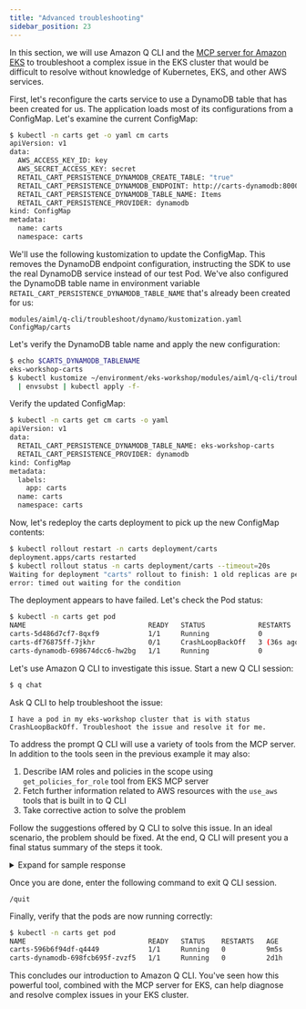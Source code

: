 ```yaml
---
title: "Advanced troubleshooting"
sidebar_position: 23
---
```


In this section, we will use Amazon Q CLI and the [MCP server for Amazon EKS](https://awslabs.github.io/mcp/servers/eks-mcp-server/) to troubleshoot a complex issue in the EKS cluster that would be difficult to resolve without knowledge of Kubernetes, EKS, and other AWS services.

First, let's reconfigure the carts service to use a DynamoDB table that has been created for us. The application loads most of its configurations from a ConfigMap. Let's examine the current ConfigMap:

```bash
$ kubectl -n carts get -o yaml cm carts
apiVersion: v1
data:
  AWS_ACCESS_KEY_ID: key
  AWS_SECRET_ACCESS_KEY: secret
  RETAIL_CART_PERSISTENCE_DYNAMODB_CREATE_TABLE: "true"
  RETAIL_CART_PERSISTENCE_DYNAMODB_ENDPOINT: http://carts-dynamodb:8000
  RETAIL_CART_PERSISTENCE_DYNAMODB_TABLE_NAME: Items
  RETAIL_CART_PERSISTENCE_PROVIDER: dynamodb
kind: ConfigMap
metadata:
  name: carts
  namespace: carts
```

We'll use the following kustomization to update the ConfigMap. This removes the DynamoDB endpoint configuration, instructing the SDK to use the real DynamoDB service instead of our test Pod. We've also configured the DynamoDB table name in environment variable `RETAIL_CART_PERSISTENCE_DYNAMODB_TABLE_NAME` that's already been created for us:

```kustomization
modules/aiml/q-cli/troubleshoot/dynamo/kustomization.yaml
ConfigMap/carts
```

Let's verify the DynamoDB table name and apply the new configuration:

```bash
$ echo $CARTS_DYNAMODB_TABLENAME
eks-workshop-carts
$ kubectl kustomize ~/environment/eks-workshop/modules/aiml/q-cli/troubleshoot/dynamo \
  | envsubst | kubectl apply -f-
```

Verify the updated ConfigMap:

```bash
$ kubectl -n carts get cm carts -o yaml
apiVersion: v1
data:
  RETAIL_CART_PERSISTENCE_DYNAMODB_TABLE_NAME: eks-workshop-carts
  RETAIL_CART_PERSISTENCE_PROVIDER: dynamodb
kind: ConfigMap
metadata:
  labels:
    app: carts
  name: carts
  namespace: carts
```

Now, let's redeploy the carts deployment to pick up the new ConfigMap contents:

```bash expectError=true hook=enable-dynamo
$ kubectl rollout restart -n carts deployment/carts
deployment.apps/carts restarted
$ kubectl rollout status -n carts deployment/carts --timeout=20s
Waiting for deployment "carts" rollout to finish: 1 old replicas are pending termination...
error: timed out waiting for the condition
```

The deployment appears to have failed. Let's check the Pod status:

```bash
$ kubectl -n carts get pod
NAME                              READY   STATUS             RESTARTS        AGE
carts-5d486d7cf7-8qxf9            1/1     Running            0               5m49s
carts-df76875ff-7jkhr             0/1     CrashLoopBackOff   3 (36s ago)     2m2s
carts-dynamodb-698674dcc6-hw2bg   1/1     Running            0               20m
```

Let's use Amazon Q CLI to investigate this issue. Start a new Q CLI session:

```bash test=false
$ q chat
```

Ask Q CLI to help troubleshoot the issue:

```text
I have a pod in my eks-workshop cluster that is with status CrashLoopBackOff. Troubleshoot the issue and resolve it for me.
```

To address the prompt Q CLI will use a variety of tools from the MCP server. In addition to the tools seen in the previous example it may also:

1. Describe IAM roles and policies in the scope using `get_policies_for_role` tool from EKS MCP server
2. Fetch further information related to AWS resources with the `use_aws` tools that is built in to Q CLI
3. Take corrective action to solve the problem

Follow the suggestions offered by Q CLI to solve this issue. In an ideal scenario, the problem should be fixed. At the end, Q CLI will present you a final status summary of the steps it took.

<details>
  <summary>Expand for sample response</summary>

```text
Perfect! The CrashLoopBackOff issue has been successfully resolved. Here's a summary of what I found and fixed:

## Problem Analysis

The pod carts-d49c67c77-k2zvz in the carts namespace was in CrashLoopBackOff state with:
• **Restart count:** 9 restarts
• **Exit code:** 1 (error)
• **Root cause:** DynamoDB permissions issue

## Root Cause

The application logs showed this error:
User: arn:aws:sts::1234567890:assumed-role/eks-workshop-carts-dynamo/eks-eks-worksh-carts-d49c-c1857ccc-86be-4bd6-9c6d-0b90748341b4 is not authorized to perform: dynamodb:Query on resource: arn:aws:dynamodb:us-west-2:1234567890:table/eks-workshop-carts/index/idx_global_customerId because no identity-based policy allows the dynamodb:Query action


The IAM role eks-workshop-carts-dynamo had a policy that granted access to a table named wrong-table-name, but the application was trying to access eks-workshop-carts.

## Solution Applied

1. Identified the correct DynamoDB table: eks-workshop-carts
2. Added proper IAM permissions: Created an inline policy CartsTableAccess with the following permissions:
   • Actions: dynamodb:GetItem, PutItem, UpdateItem, DeleteItem, Query, Scan, BatchGetItem, BatchWriteItem
   • Resources: arn:aws:dynamodb:us-west-2:1234567890:table/eks-workshop-carts and its indexes
3. Restarted the pod: Deleted the failing pod to allow the deployment to create a new one with the updated permissions

## Result

The new pod carts-d49c67c77-mks7h is now:
• **Status:** Running and Ready
• **Restart count:** 0
• **Application:** Successfully started and connected to DynamoDB
• **Health checks:** Passing (both liveness and readiness probes)

The CrashLoopBackOff issue has been completely resolved, and the carts service is now functioning properly with correct DynamoDB access permissions.
```

</details>

Once you are done, enter the following command to exit Q CLI session.

```text
/quit
```

Finally, verify that the pods are now running correctly:

```bash test=false
$ kubectl -n carts get pod
NAME                              READY   STATUS    RESTARTS   AGE
carts-596b6f94df-q4449            1/1     Running   0          9m5s
carts-dynamodb-698fcb695f-zvzf5   1/1     Running   0          2d1h
```

This concludes our introduction to Amazon Q CLI. You've seen how this powerful tool, combined with the MCP server for EKS, can help diagnose and resolve complex issues in your EKS cluster.
